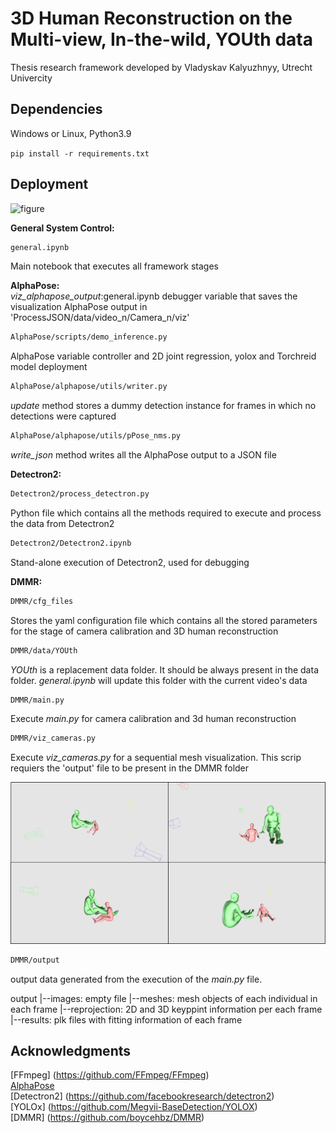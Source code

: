 # 3D Human Reconstruction on the Multi-view, In-the-wild, YOUth data
Thesis research framework developed by Vladyskav Kalyuzhnyy, Utrecht Univercity

## Dependencies
Windows or Linux, Python3.9

```pip install -r requirements.txt```


## Deployment
![figure](/assets/model_overview.png)

**General System Control:**<br>
```bash
general.ipynb
```
Main notebook that executes all framework stages <br>

**AlphaPose:**<br>
<i>viz_alphapose_output</i>:general.ipynb debugger variable that saves the visualization AlphaPose output in 'ProcessJSON/data/video_n/Camera_n/viz'
```bash
AlphaPose/scripts/demo_inference.py
```
AlphaPose variable controller and 2D joint regression, yolox and Torchreid model deployment
```bash
AlphaPose/alphapose/utils/writer.py
```
<i>update</i> method stores a dummy detection instance for frames in which no detections were captured<br>

```bash
AlphaPose/alphapose/utils/pPose_nms.py
```
<i>write_json</i> method writes all the AlphaPose output to a JSON file<br>

**Detectron2:**<br>
```bash
Detectron2/process_detectron.py
```
Python file which contains all the methods required to execute and process the data from Detectron2<br>

```bash
Detectron2/Detectron2.ipynb
```
Stand-alone execution of Detectron2, used for debugging


**DMMR:**<br>
```bash
DMMR/cfg_files
```
Stores the yaml configuration file which contains all the stored parameters for the stage of camera calibration and 3D human reconstruction<br>

```bash
DMMR/data/YOUth
```
<i>YOUth</i> is a replacement data folder. It should be always present in the data folder. <i>general.ipynb</i> will update this folder with the current video's data<br>

```bash
DMMR/main.py
```
Execute <i>main.py</i> for camera calibration and 3d human reconstruction<br>


```bash
DMMR/viz_cameras.py
```
Execute <i>viz_cameras.py</i> for a sequential mesh visualization. This scrip requiers the 'output' file to be present in the DMMR folder

![figure](/assets/rec_merge.png)


```bash
DMMR/output
```
output data generated from the execution of the <i>main.py</i> file. <br>

output
	  |--images: empty file
	  |--meshes: mesh objects of each individual in each frame
	  |--reprojection: 2D and 3D keyppint information per each frame
	  |--results: plk files with fitting information of each frame





## Acknowledgments
[FFmpeg] (https://github.com/FFmpeg/FFmpeg)<br>
[AlphaPose](https://github.com/MVIG-SJTU/AlphaPose)<br>
[Detectron2] (https://github.com/facebookresearch/detectron2)<br>
[YOLOx] (https://github.com/Megvii-BaseDetection/YOLOX)<br>
[DMMR] (https://github.com/boycehbz/DMMR)<br>